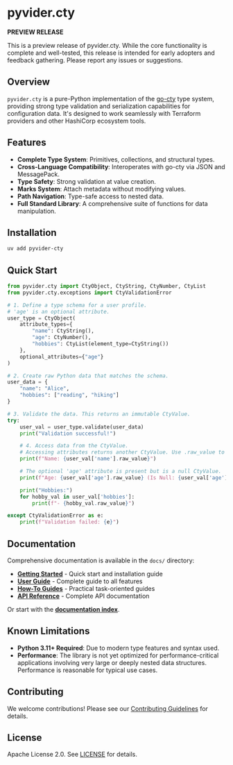 # pyvider.cty

**PREVIEW RELEASE**

This is a preview release of pyvider.cty. While the core functionality is complete and well-tested, this release is intended for early adopters and feedback gathering. Please report any issues or suggestions.

## Overview

`pyvider.cty` is a pure-Python implementation of the [go-cty](https://github.com/zclconf/go-cty) type system, providing strong type validation and serialization capabilities for configuration data. It's designed to work seamlessly with Terraform providers and other HashiCorp ecosystem tools.

## Features

- **Complete Type System**: Primitives, collections, and structural types.
- **Cross-Language Compatibility**: Interoperates with go-cty via JSON and MessagePack.
- **Type Safety**: Strong validation at value creation.
- **Marks System**: Attach metadata without modifying values.
- **Path Navigation**: Type-safe access to nested data.
- **Full Standard Library**: A comprehensive suite of functions for data manipulation.

## Installation

```bash
uv add pyvider-cty
```

## Quick Start

```python
from pyvider.cty import CtyObject, CtyString, CtyNumber, CtyList
from pyvider.cty.exceptions import CtyValidationError

# 1. Define a type schema for a user profile.
# 'age' is an optional attribute.
user_type = CtyObject(
    attribute_types={
        "name": CtyString(),
        "age": CtyNumber(),
        "hobbies": CtyList(element_type=CtyString())
    },
    optional_attributes={"age"}
)

# 2. Create raw Python data that matches the schema.
user_data = {
    "name": "Alice",
    "hobbies": ["reading", "hiking"]
}

# 3. Validate the data. This returns an immutable CtyValue.
try:
    user_val = user_type.validate(user_data)
    print("Validation successful!")

    # 4. Access data from the CtyValue.
    # Accessing attributes returns another CtyValue. Use .raw_value to get the Python type.
    print(f"Name: {user_val['name'].raw_value}")

    # The optional 'age' attribute is present but is a null CtyValue.
    print(f"Age: {user_val['age'].raw_value} (Is Null: {user_val['age'].is_null})")

    print("Hobbies:")
    for hobby_val in user_val['hobbies']:
        print(f"- {hobby_val.raw_value}")

except CtyValidationError as e:
    print(f"Validation failed: {e}")
```

## Documentation

Comprehensive documentation is available in the `docs/` directory:

- **[Getting Started](docs/getting-started/index.md)** - Quick start and installation guide
- **[User Guide](docs/user-guide/index.md)** - Complete guide to all features
- **[How-To Guides](docs/how-to/index.md)** - Practical task-oriented guides
- **[API Reference](docs/api/index.md)** - Complete API documentation

Or start with the **[documentation index](docs/index.md)**.

## Known Limitations

- **Python 3.11+ Required**: Due to modern type features and syntax used.
- **Performance**: The library is not yet optimized for performance-critical applications involving very large or deeply nested data structures. Performance is reasonable for typical use cases.

## Contributing

We welcome contributions! Please see our [Contributing Guidelines](CONTRIBUTING.md) for details.

## License

Apache License 2.0. See [LICENSE](LICENSE) for details.
